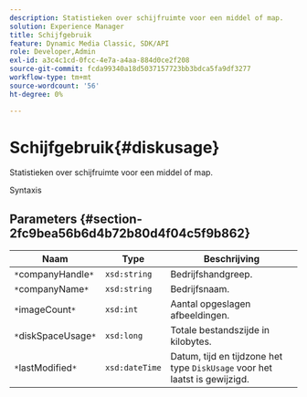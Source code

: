 ```yaml
---
description: Statistieken over schijfruimte voor een middel of map.
solution: Experience Manager
title: Schijfgebruik
feature: Dynamic Media Classic, SDK/API
role: Developer,Admin
exl-id: a3c4c1cd-0fcc-4e7a-a4aa-884d0ce2f208
source-git-commit: fcda99340a18d5037157723bb3bdca5fa9df3277
workflow-type: tm+mt
source-wordcount: '56'
ht-degree: 0%

---
```


# Schijfgebruik{#diskusage}

Statistieken over schijfruimte voor een middel of map.

Syntaxis

## Parameters {#section-2fc9bea56b6d4b72b80d4f04c5f9b862}

| Naam | Type | Beschrijving |
|---|---|---|
| `*`companyHandle`*` | `xsd:string` | Bedrijfshandgreep. |
| `*`companyName`*` | `xsd:string` | Bedrijfsnaam. |
| `*`imageCount`*` | `xsd:int` | Aantal opgeslagen afbeeldingen. |
| `*`diskSpaceUsage`*` | `xsd:long` | Totale bestandszijde in kilobytes. |
| `*`lastModified`*` | `xsd:dateTime` | Datum, tijd en tijdzone het type `DiskUsage` voor het laatst is gewijzigd. |
